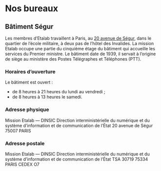 # Nos bureaux

## Bâtiment Ségur

Les membres d’Etalab travaillent à Paris, au [20 avenue de Ségur](https://adresse.data.gouv.fr/map?lng=2.30831&lat=48.8503&z=18), dans le quartier de l’école militaire, à deux pas de l’hôtel des Invalides. La mission Etalab occupe une partie du cinquième étage du bâtiment qui accueille les services du Premier ministre. Le bâtiment date de 1939, il servait à l’origine de siège au ministère des Postes Télégraphes et Téléphones (PTT).

### Horaires d’ouverture

Le bâtiment est ouvert :

* de 8 heures à 21 heures du lundi au vendredi ;
* de 8 heures à 13 heures le samedi.

### Adresse physique

Mission Etalab — DINSIC
Direction interministérielle du numérique et du système d’information et de communication de l’État
20 avenue de Ségur
75007 PARIS

### Adresse postale

Mission Etalab — DINSIC
Direction interministérielle du numérique et du système d’information et de communication de l’État
TSA 30719
75334 PARIS CEDEX O7
